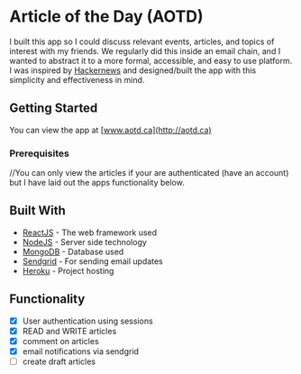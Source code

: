 # Article of the Day (AOTD)

I built this app so I could discuss relevant events, articles, and topics of interest with my friends. We regularly did this inside an email chain, and I wanted to abstract it to a more formal, accessible, and easy to use platform. I was inspired by [Hackernews](https://news.ycombinator.com/news) and designed/built the app with this simplicity and effectiveness in mind.

## Getting Started

You can view the app at [www.aotd.ca](http://aotd.ca)

### Prerequisites

//You can only view the articles if your are authenticated (have an account) but I have laid out the apps functionality below.

## Built With

* [ReactJS](https://reactjs.org/) - The web framework used
* [NodeJS](https://maven.apache.org/) - Server side technology
* [MongoDB](https://www.mongodb.com/) - Database used
* [Sendgrid](https://sendgrid.com/) - For sending email updates
* [Heroku](https://www.heroku.com/) - Project hosting

## Functionality

* [x] User authentication using sessions
* [x] READ and WRITE articles
* [x] comment on articles
* [x] email notifications via sendgrid
* [ ] create draft articles
